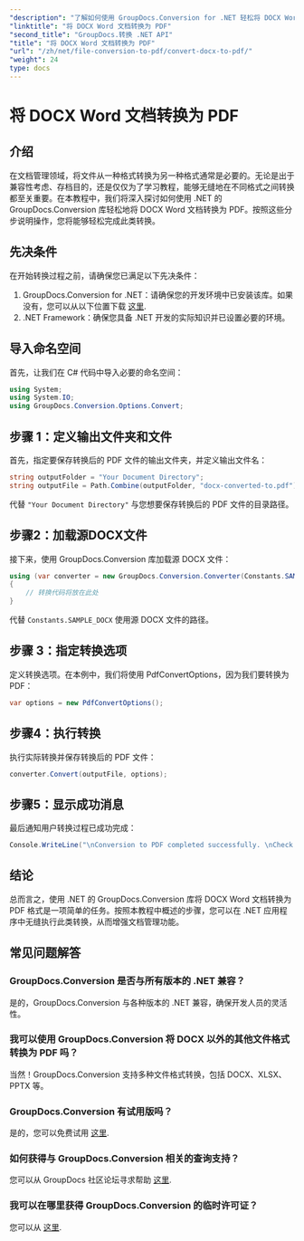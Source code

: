 ```yaml
---
"description": "了解如何使用 GroupDocs.Conversion for .NET 轻松将 DOCX Word 文档转换为 PDF。增强您的文档管理能力。"
"linktitle": "将 DOCX Word 文档转换为 PDF"
"second_title": "GroupDocs.转换 .NET API"
"title": "将 DOCX Word 文档转换为 PDF"
"url": "/zh/net/file-conversion-to-pdf/convert-docx-to-pdf/"
"weight": 24
type: docs
---
```

# 将 DOCX Word 文档转换为 PDF

## 介绍
在文档管理领域，将文件从一种格式转换为另一种格式通常是必要的。无论是出于兼容性考虑、存档目的，还是仅仅为了学习教程，能够无缝地在不同格式之间转换都至关重要。在本教程中，我们将深入探讨如何使用 .NET 的 GroupDocs.Conversion 库轻松地将 DOCX Word 文档转换为 PDF。按照这些分步说明操作，您将能够轻松完成此类转换。
## 先决条件
在开始转换过程之前，请确保您已满足以下先决条件：
1. GroupDocs.Conversion for .NET：请确保您的开发环境中已安装该库。如果没有，您可以从以下位置下载 [这里](https://releases。groupdocs.com/conversion/net/).
2. .NET Framework：确保您具备 .NET 开发的实际知识并已设置必要的环境。

## 导入命名空间
首先，让我们在 C# 代码中导入必要的命名空间：
```csharp
using System;
using System.IO;
using GroupDocs.Conversion.Options.Convert;
```
## 步骤 1：定义输出文件夹和文件
首先，指定要保存转换后的 PDF 文件的输出文件夹，并定义输出文件名：
```csharp
string outputFolder = "Your Document Directory";
string outputFile = Path.Combine(outputFolder, "docx-converted-to.pdf");
```
代替 `"Your Document Directory"` 与您想要保存转换后的 PDF 文件的目录路径。
## 步骤2：加载源DOCX文件
接下来，使用 GroupDocs.Conversion 库加载源 DOCX 文件：
```csharp
using (var converter = new GroupDocs.Conversion.Converter(Constants.SAMPLE_DOCX))
{
    // 转换代码将放在此处
}
```
代替 `Constants.SAMPLE_DOCX` 使用源 DOCX 文件的路径。
## 步骤 3：指定转换选项
定义转换选项。在本例中，我们将使用 PdfConvertOptions，因为我们要转换为 PDF：
```csharp
var options = new PdfConvertOptions();
```
## 步骤4：执行转换
执行实际转换并保存转换后的 PDF 文件：
```csharp
converter.Convert(outputFile, options);
```
## 步骤5：显示成功消息
最后通知用户转换过程已成功完成：
```csharp
Console.WriteLine("\nConversion to PDF completed successfully. \nCheck output in {0}", outputFolder);
```

## 结论
总而言之，使用 .NET 的 GroupDocs.Conversion 库将 DOCX Word 文档转换为 PDF 格式是一项简单的任务。按照本教程中概述的步骤，您可以在 .NET 应用程序中无缝执行此类转换，从而增强文档管理功能。
## 常见问题解答
### GroupDocs.Conversion 是否与所有版本的 .NET 兼容？
是的，GroupDocs.Conversion 与各种版本的 .NET 兼容，确保开发人员的灵活性。
### 我可以使用 GroupDocs.Conversion 将 DOCX 以外的其他文件格式转换为 PDF 吗？
当然！GroupDocs.Conversion 支持多种文件格式转换，包括 DOCX、XLSX、PPTX 等。
### GroupDocs.Conversion 有试用版吗？
是的，您可以免费试用 [这里](https://releases。groupdocs.com/).
### 如何获得与 GroupDocs.Conversion 相关的查询支持？
您可以从 GroupDocs 社区论坛寻求帮助 [这里](https://forum。groupdocs.com/c/conversion/11).
### 我可以在哪里获得 GroupDocs.Conversion 的临时许可证？
您可以从 [这里](https://purchase。groupdocs.com/temporary-license/).
